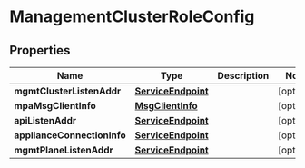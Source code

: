# ManagementClusterRoleConfig

## Properties
Name | Type | Description | Notes
------------ | ------------- | ------------- | -------------
**mgmtClusterListenAddr** | [**ServiceEndpoint**](ServiceEndpoint.md) |  |  [optional]
**mpaMsgClientInfo** | [**MsgClientInfo**](MsgClientInfo.md) |  |  [optional]
**apiListenAddr** | [**ServiceEndpoint**](ServiceEndpoint.md) |  |  [optional]
**applianceConnectionInfo** | [**ServiceEndpoint**](ServiceEndpoint.md) |  |  [optional]
**mgmtPlaneListenAddr** | [**ServiceEndpoint**](ServiceEndpoint.md) |  |  [optional]
